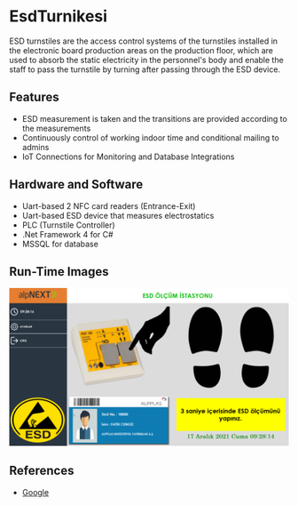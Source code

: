 # EsdTurnikesi

ESD turnstiles are the access control systems of the turnstiles installed in the electronic board production areas on the production floor, which are used to absorb the static electricity in the personnel's body and enable the staff to pass the turnstile by turning after passing through the ESD device.

## Features

- ESD measurement is taken and the transitions are provided according to the measurements
- Continuously control of working indoor time and conditional mailing to admins
- IoT Connections for Monitoring and Database Integrations

## Hardware and Software

- Uart-based 2 NFC card readers (Entrance-Exit)
- Uart-based ESD device that measures electrostatics
- PLC (Turnstile Controller) 
- .Net Framework 4 for C#
- MSSQL for database

## Run-Time Images

![alt text](https://github.com/FatihCengiz/EsdTurnikesi/blob/master/image/MainForm.png)

## References 

- [Google](https://www.google.com/)

